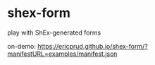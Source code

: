 # shex-form
play with ShEx-generated forms

on-demo: https://ericprud.github.io/shex-form/?manifestURL=examples/manifest.json
